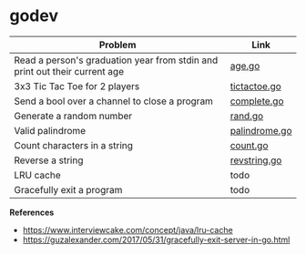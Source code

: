 # godev

Problem | Link
--- | --
Read a person's graduation year from stdin and print out their current age | [age.go](https://github.com/hoanhan101/godev/blob/master/age.go)
3x3 Tic Tac Toe for 2 players | [tictactoe.go](https://github.com/hoanhan101/godev/blob/master/tictactoe.go)
Send a bool over a channel to close a program | [complete.go](https://github.com/hoanhan101/godev/blob/master/complete.go)
Generate a random number | [rand.go](https://github.com/hoanhan101/godev/blob/master/rand.go)
Valid palindrome | [palindrome.go](https://github.com/hoanhan101/godev/blob/master/palindrome.go)
Count characters in a string | [count.go](https://github.com/hoanhan101/godev/blob/master/count.go)
Reverse a string | [revstring.go](https://github.com/hoanhan101/godev/blob/master/revstring.go)
LRU cache | todo
Gracefully exit a program | todo

**References**
- https://www.interviewcake.com/concept/java/lru-cache
- https://guzalexander.com/2017/05/31/gracefully-exit-server-in-go.html
